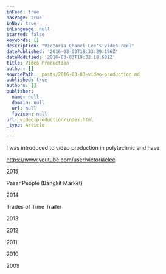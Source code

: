```yaml
---
inFeed: true
hasPage: true
inNav: true
inLanguage: null
starred: false
keywords: []
description: "Victoria Chanel Lee's video reel"
datePublished: '2016-03-03T19:33:29.156Z'
dateModified: '2016-03-03T19:32:18.681Z'
title: Video Production
author: []
sourcePath: _posts/2016-03-03-video-production.md
published: true
authors: []
publisher:
  name: null
  domain: null
  url: null
  favicon: null
url: video-production/index.html
_type: Article

---
```

I was introduced to video production in polytechnic and have

https://www.youtube.com/user/victoriaclee

2015

Pasar People (Bangkit Market) 

2014

Trades of Time Trailer

2013

2012

2011

2010

2009